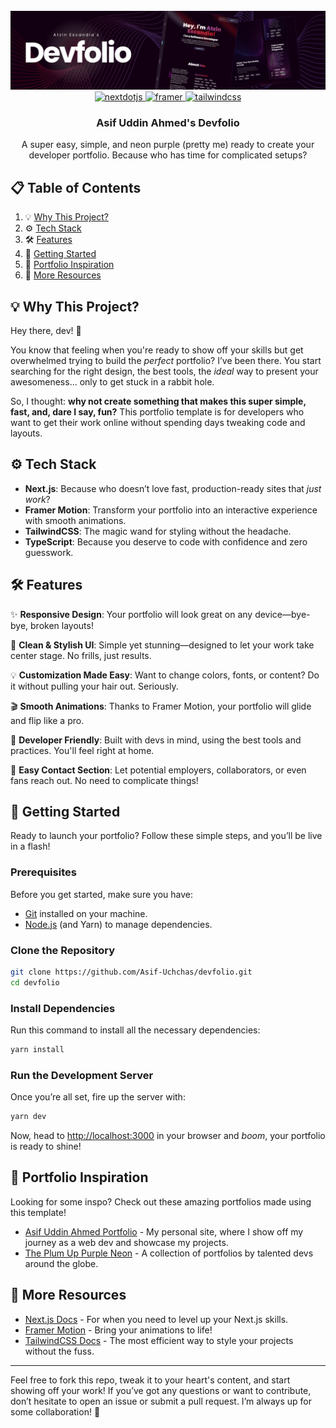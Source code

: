 <div align="center">
  <br />
  <a href="https://asif-uchchas-portfolio.vercel.app/" target="_blank">
    <img src="public/assets/devfolio-banner.png" alt="Devfolio Banner">
  </a>
  <br />

  <div>
    <a href="https://nextjs.org/" target="_blank">
      <img src="https://img.shields.io/badge/-Next_JS-black?style=for-the-badge&logoColor=white&logo=nextdotjs&color=000000" alt="nextdotjs" />
    </a>
    <a href="https://www.framer.com/motion/" target="_blank">
      <img src="https://img.shields.io/badge/-Framer-black?style=for-the-badge&logoColor=white&logo=framer&color=0055FF" alt="framer" />
    </a>
    <a href="https://tailwindcss.com/docs" target="_blank">
      <img src="https://img.shields.io/badge/-Tailwind_CSS-black?style=for-the-badge&logoColor=white&logo=tailwindcss&color=06B6D4" alt="tailwindcss" />
    </a>
  </div>

  <h3 align="center">Asif Uddin Ahmed's Devfolio</h3>
  <p align="center">A super easy, simple, and neon purple (pretty me) ready to create your developer portfolio. Because who has time for complicated setups?</p>
</div>

## 📋 Table of Contents

1. 💡 [Why This Project?](#why-this-project)
2. ⚙️ [Tech Stack](#tech-stack)
3. 🛠️ [Features](#features)
4. 🚀 [Getting Started](#getting-started)
5. 🌟 [Portfolio Inspiration](#portfolio-inspiration)
6. 📝 [More Resources](#more-resources)

## 💡 Why This Project?

Hey there, dev! 👋

You know that feeling when you're ready to show off your skills but get overwhelmed trying to build the _perfect_ portfolio? I’ve been there. You start searching for the right design, the best tools, the _ideal_ way to present your awesomeness... only to get stuck in a rabbit hole.

So, I thought: **why not create something that makes this super simple, fast, and, dare I say, fun?** This portfolio template is for developers who want to get their work online without spending days tweaking code and layouts.

## ⚙️ Tech Stack

-   **Next.js**: Because who doesn’t love fast, production-ready sites that _just work_?
-   **Framer Motion**: Transform your portfolio into an interactive experience with smooth animations.
-   **TailwindCSS**: The magic wand for styling without the headache.
-   **TypeScript**: Because you deserve to code with confidence and zero guesswork.

## 🛠️ Features

✨ **Responsive Design**: Your portfolio will look great on any device—bye-bye, broken layouts!

🎨 **Clean & Stylish UI**: Simple yet stunning—designed to let your work take center stage. No frills, just results.

💡 **Customization Made Easy**: Want to change colors, fonts, or content? Do it without pulling your hair out. Seriously.

🎬 **Smooth Animations**: Thanks to Framer Motion, your portfolio will glide and flip like a pro.

🔧 **Developer Friendly**: Built with devs in mind, using the best tools and practices. You'll feel right at home.

💌 **Easy Contact Section**: Let potential employers, collaborators, or even fans reach out. No need to complicate things!

## 🚀 Getting Started

Ready to launch your portfolio? Follow these simple steps, and you’ll be live in a flash!

### Prerequisites

Before you get started, make sure you have:

-   [Git](https://git-scm.com/) installed on your machine.
-   [Node.js](https://nodejs.org/) (and Yarn) to manage dependencies.

### Clone the Repository

```bash
git clone https://github.com/Asif-Uchchas/devfolio.git
cd devfolio
```

### Install Dependencies

Run this command to install all the necessary dependencies:

```bash
yarn install
```

### Run the Development Server

Once you’re all set, fire up the server with:

```bash
yarn dev
```

Now, head to [http://localhost:3000](http://localhost:3000) in your browser and _boom_, your portfolio is ready to shine!

## 🌟 Portfolio Inspiration

Looking for some inspo? Check out these amazing portfolios made using this template!

-   [Asif Uddin Ahmed Portfolio](https://asif-uchchas-portfolio.vercel.app/) - My personal site, where I show off my journey as a web dev and showcase my projects.
-   [The Plum Up Purple Neon](https://vscodethemes.com/e/atzinescandia.theplumup/theplumup) - A collection of portfolios by talented devs around the globe.

## 📝 More Resources

-   [Next.js Docs](https://nextjs.org/docs) - For when you need to level up your Next.js skills.
-   [Framer Motion](https://www.framer.com/motion/) - Bring your animations to life!
-   [TailwindCSS Docs](https://tailwindcss.com/docs) - The most efficient way to style your projects without the fuss.

---

Feel free to fork this repo, tweak it to your heart's content, and start showing off your work! If you’ve got any questions or want to contribute, don’t hesitate to open an issue or submit a pull request. I’m always up for some collaboration! 🎉
